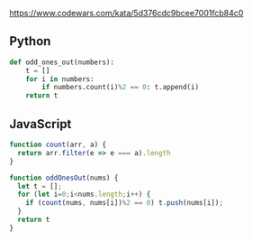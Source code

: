 https://www.codewars.com/kata/5d376cdc9bcee7001fcb84c0

## Python
```python
def odd_ones_out(numbers):
    t = []
    for i in numbers:
        if numbers.count(i)%2 == 0: t.append(i)
    return t
```

## JavaScript
```js
function count(arr, a) {
  return arr.filter(e => e === a).length
}

function oddOnesOut(nums) {
  let t = [];
  for (let i=0;i<nums.length;i++) {
    if (count(nums, nums[i])%2 == 0) t.push(nums[i]);
  }
  return t
}
```